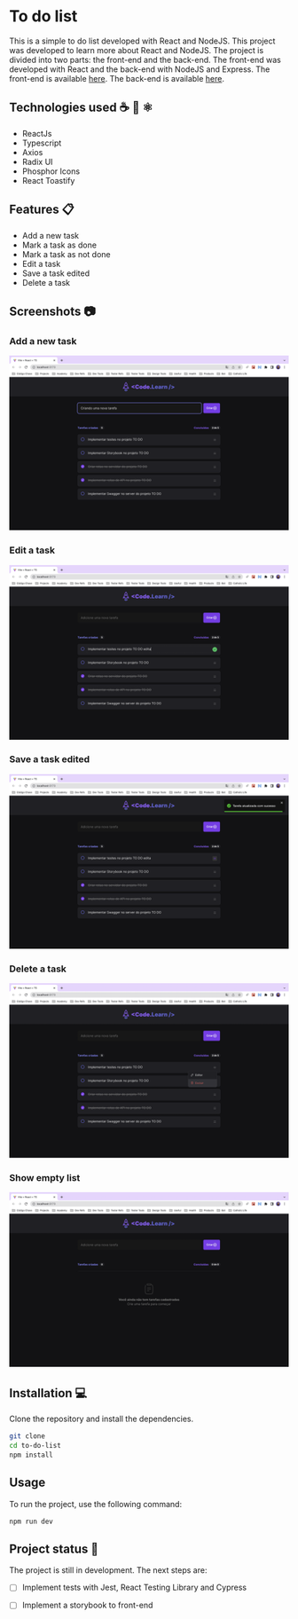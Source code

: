 # To do list

This is a simple to do list developed with React and NodeJS. This project was developed to learn more about React and NodeJS. The project is divided into two parts: the front-end and the back-end. The front-end was developed with React and the back-end with NodeJS and Express. The front-end is available [here](https://github.com/gihoekveld/to-do-list). The back-end is available [here](https://github.com/gihoekveld/to-do-server).

## Technologies used ☕️ 🐍 ⚛️

- ReactJs
- Typescript
- Axios
- Radix UI
- Phosphor Icons
- React Toastify

## Features 📋

- Add a new task
- Mark a task as done
- Mark a task as not done
- Edit a task
- Save a task edited
- Delete a task

## Screenshots 📷

### Add a new task
![Screenshot 3](public/screen_shot_adding_task.png)

### Edit a task
![Screenshot 2](public/screen_shot_editing_task.png)

### Save a task edited
![Screenshot 3](public/screen_shot_saving_task.png)

### Delete a task
![Screenshot 1](public/screen_shot_deleting_task.png)

### Show empty list
![Screenshot 3](public/screen_shot_empty_state.png)


## Installation 💻

Clone the repository and install the dependencies.

```bash
git clone
cd to-do-list
npm install
```

## Usage

To run the project, use the following command:

```bash
npm run dev
```

## Project status 🚧

The project is still in development. The next steps are:

- [ ] Implement tests with Jest, React Testing Library and Cypress
- [ ] Implement a storybook to front-end








